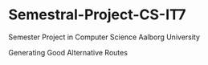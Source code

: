 # Semestral-Project-CS-IT7
Semester Project in Computer Science Aalborg University

Generating Good Alternative Routes
